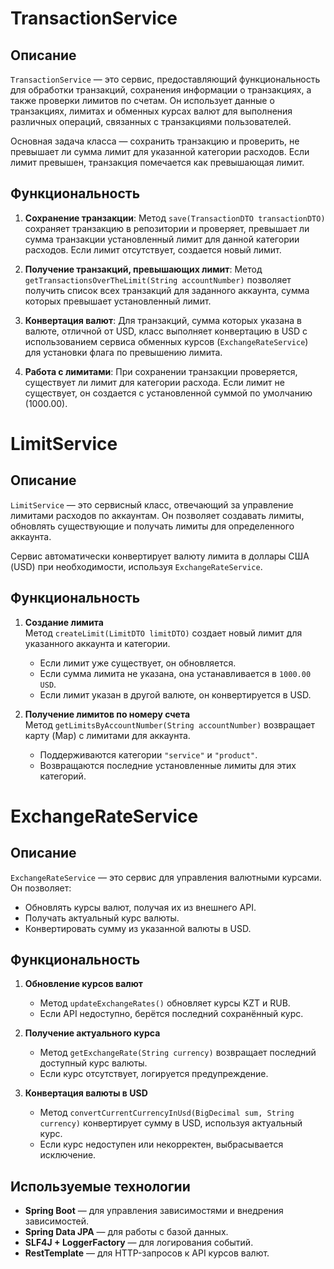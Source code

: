 # TransactionService

## Описание

`TransactionService` — это сервис, предоставляющий функциональность для обработки транзакций, сохранения информации о транзакциях, а также проверки лимитов по счетам. Он использует данные о транзакциях, лимитах и обменных курсах валют для выполнения различных операций, связанных с транзакциями пользователей.

Основная задача класса — сохранить транзакцию и проверить, не превышает ли сумма лимит для указанной категории расходов. Если лимит превышен, транзакция помечается как превышающая лимит.

## Функциональность

1. **Сохранение транзакции**:
   Метод `save(TransactionDTO transactionDTO)` сохраняет транзакцию в репозитории и проверяет, превышает ли сумма транзакции установленный лимит для данной категории расходов. Если лимит отсутствует, создается новый лимит.

2. **Получение транзакций, превышающих лимит**:
   Метод `getTransactionsOverTheLimit(String accountNumber)` позволяет получить список всех транзакций для заданного аккаунта, сумма которых превышает установленный лимит.

3. **Конвертация валют**:
   Для транзакций, сумма которых указана в валюте, отличной от USD, класс выполняет конвертацию в USD с использованием сервиса обменных курсов (`ExchangeRateService`) для установки флага по превышению лимита.

4. **Работа с лимитами**:
   При сохранении транзакции проверяется, существует ли лимит для категории расхода. Если лимит не существует, он создается с установленной суммой по умолчанию (1000.00).

# LimitService

## Описание

`LimitService` — это сервисный класс, отвечающий за управление лимитами расходов по аккаунтам. Он позволяет создавать лимиты, обновлять существующие и получать лимиты для определенного аккаунта.  

Сервис автоматически конвертирует валюту лимита в доллары США (USD) при необходимости, используя `ExchangeRateService`.  

## Функциональность  

1. **Создание лимита**  
   Метод `createLimit(LimitDTO limitDTO)` создает новый лимит для указанного аккаунта и категории.  
   - Если лимит уже существует, он обновляется.  
   - Если сумма лимита не указана, она устанавливается в `1000.00 USD`.  
   - Если лимит указан в другой валюте, он конвертируется в USD.  

2. **Получение лимитов по номеру счета**  
   Метод `getLimitsByAccountNumber(String accountNumber)` возвращает карту (Map) с лимитами для аккаунта.  
   - Поддерживаются категории `"service"` и `"product"`.  
   - Возвращаются последние установленные лимиты для этих категорий.  

# ExchangeRateService

## Описание  

`ExchangeRateService` — это сервис для управления валютными курсами.  
Он позволяет:  
- Обновлять курсы валют, получая их из внешнего API.  
- Получать актуальный курс валюты.  
- Конвертировать сумму из указанной валюты в USD.  

## Функциональность  

1. **Обновление курсов валют**  
   - Метод `updateExchangeRates()` обновляет курсы KZT и RUB.  
   - Если API недоступно, берётся последний сохранённый курс.  

2. **Получение актуального курса**  
   - Метод `getExchangeRate(String currency)` возвращает последний доступный курс валюты.  
   - Если курс отсутствует, логируется предупреждение.  

3. **Конвертация валюты в USD**  
   - Метод `convertCurrentCurrencyInUsd(BigDecimal sum, String currency)` конвертирует сумму в USD, используя актуальный курс.  
   - Если курс недоступен или некорректен, выбрасывается исключение.  

## Используемые технологии  

- **Spring Boot** — для управления зависимостями и внедрения зависимостей.  
- **Spring Data JPA** — для работы с базой данных.  
- **SLF4J + LoggerFactory** — для логирования событий.  
- **RestTemplate** — для HTTP-запросов к API курсов валют.
